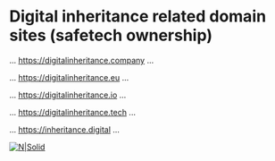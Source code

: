 
# Digital inheritance related domain sites (safetech ownership)

...
  https://digitalinheritance.company
...

...
  https://digitalinheritance.eu
...

...
  https://digitalinheritance.io
...

...
  https://digitalinheritance.tech
...

...
  https://inheritance.digital
...




[![N|Solid](https://github.com/Safehaven-io/Media/blob/master/Banner.png)](https://safehaven.io/)
